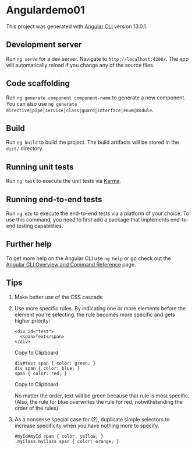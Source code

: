 # Angulardemo01

This project was generated with [Angular CLI](https://github.com/angular/angular-cli) version 13.0.1.

## Development server

Run `ng serve` for a dev server. Navigate to `http://localhost:4200/`. The app will automatically reload if you change any of the source files.

## Code scaffolding

Run `ng generate component component-name` to generate a new component. You can also use `ng generate directive|pipe|service|class|guard|interface|enum|module`.

## Build

Run `ng build` to build the project. The build artifacts will be stored in the `dist/` directory.

## Running unit tests

Run `ng test` to execute the unit tests via [Karma](https://karma-runner.github.io).

## Running end-to-end tests

Run `ng e2e` to execute the end-to-end tests via a platform of your choice. To use this command, you need to first add a package that implements end-to-end testing capabilities.

## Further help

To get more help on the Angular CLI use `ng help` or go check out the [Angular CLI Overview and Command Reference](https://angular.io/cli) page.



## Tips

1. Make better use of the CSS cascade

2. Use more specific rules. By indicating one or more elements before the element you're selecting, the rule becomes more specific and gets higher priority:

   ```
   <div id="test">
     <span>Text</span>
   </div>
   ```

   Copy to Clipboard

   ```
   div#test span { color: green; }
   div span { color: blue; }
   span { color: red; }
   ```

   Copy to Clipboard

   No matter the order, text will be green because that rule is most specific. (Also, the rule for blue overwrites the rule for red, notwithstanding the order of the rules)

3. As a nonsense special case for (2), duplicate simple selectors to increase specificity when you have nothing more to specify.

   ```
   #myId#myId span { color: yellow; }
   .myClass.myClass span { color: orange; }
   ```